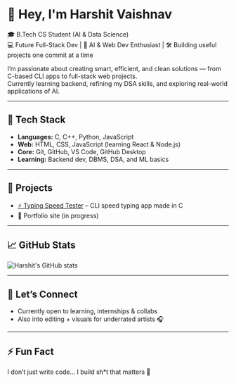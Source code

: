 # 👋 Hey, I'm Harshit Vaishnav

🎓 B.Tech CS Student (AI & Data Science)  
💻 Future Full-Stack Dev | 🧠 AI & Web Dev Enthusiast | 🛠️ Building useful projects one commit at a time

I’m passionate about creating smart, efficient, and clean solutions — from C-based CLI apps to full-stack web projects.  
Currently learning backend, refining my DSA skills, and exploring real-world applications of AI.

---

## 🔧 Tech Stack

- **Languages:** C, C++, Python, JavaScript
- **Web:** HTML, CSS, JavaScript (learning React & Node.js)
- **Core:** Git, GitHub, VS Code, GitHub Desktop
- **Learning:** Backend dev, DBMS, DSA, and ML basics

---

## 🚀 Projects

- [⚡ Typing Speed Tester](https://github.com/harshit00017pro/Typing-Speed-tester) – CLI speed typing app made in C
- 💼 Portfolio site (in progress)

---

## 📈 GitHub Stats

![Harshit's GitHub stats](https://github-readme-stats.vercel.app/api?username=harshit00017pro&show_icons=true&theme=radical)

---

## 💬 Let’s Connect

- Currently open to learning, internships & collabs  
- Also into editing + visuals for underrated artists 🎧

---

## ⚡ Fun Fact

I don’t just write code... I build sh*t that matters 😤
